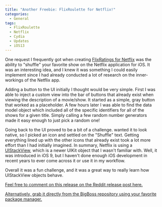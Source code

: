 ```yaml
---
title: "Another Freebie: FlixRoulette for Netflix!"
categories:
  - General
tags:
  - FlixRoulette
  - Netflix
  - Cydia
  - Updates
  - iOS13
---
```


One request I frequently got when creating [FlixRatings for Netflix](https://joshuaseltzer.github.io/flixratings/) was the ability to "shuffle" your favorite show on the Netflix application for iOS.  It was an interesting idea, and I knew it was something I could easily implement since I had already conducted a lot of research on the inner-workings of the Netflix app.

Adding a button to the UI initially I thought would be very simple.  First I was able to inject a custom view into the bar of buttons that already exist when viewing the description of a movie/show.  It started as a simple, gray button that worked as a placeholder.  A few hours later I was able to find the data model object which included all of the specific identifiers for all of the shows for a given title.  Simply calling a few random number generators made it easy enough to just pick a random one!

Going back to the UI proved to be a bit of a challenge.   wanted it to look native, so I picked an icon and settled on the "Shuffle" text.  Getting everything lined up with the other icons that already exist took a lot more effort than I had initially imagined.  In summary, Netflix is using a [UIStackView](https://developer.apple.com/documentation/uikit/uistackview), which is a newer UIKit object that I wasn't familiar with.  Well, it was introduced in iOS 9, but I haven't done enough iOS development in recent years to ever come across it or use it in my workflow.

Overall it was a fun challenge, and it was a great way to really learn how UIStackView objects behave.

[Feel free to comment on this release on the Reddit release post here.](https://www.reddit.com/r/jailbreak/comments/erez0b/release_flixroulette_for_netflix_shuffle_episodes/)

[Alternatively, grab it directly from the BigBoss repository using your favorite package manager.](http://cydia.saurik.com/package/com.joshuaseltzer.flixroulette/)